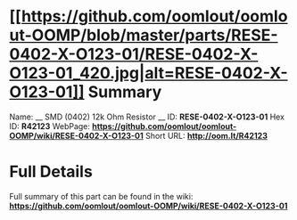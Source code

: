 
[[https://github.com/oomlout/oomlout-OOMP/blob/master/parts/RESE-0402-X-O123-01/RESE-0402-X-O123-01_420.jpg|alt=RESE-0402-X-O123-01]] 
Summary
=================

Name: __ SMD (0402) 12k Ohm Resistor __
ID: __RESE-0402-X-O123-01__
Hex ID: __R42123__
WebPage: __https://github.com/oomlout/oomlout-OOMP/wiki/RESE-0402-X-O123-01__
Short URL: __http://oom.lt/R42123__

Full Details
==========================
Full summary of this part can be found in the wiki:   
__https://github.com/oomlout/oomlout-OOMP/wiki/RESE-0402-X-O123-01__   

